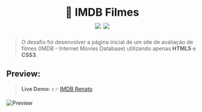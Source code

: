 <h1 align="center">
  🎥 IMDB Filmes<br/>
  <img src="https://img.shields.io/badge/-HTML5-%23EA6227" />
  <img src="https://img.shields.io/badge/-CSS3-%233E96D0" />
</h1>
  
> O desafio foi desenvolver a página inicial de um site de avaliação de filmes (IMDB - Internet Movies Database) utilizando apenas **HTML5** e **CSS3**.

## Preview:

> **Live Demo:**
> 👉 [IMDB Renato](https://renatomarquesteles.github.io/codenation-movies-html-challenge/public/)

<img src="./.github/preview.png" alt="Preview" />

